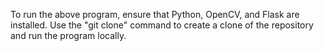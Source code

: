 To run the above program, ensure that Python, OpenCV, and Flask are installed.
Use the "git clone" command to create a clone of the repository and run the program locally.
